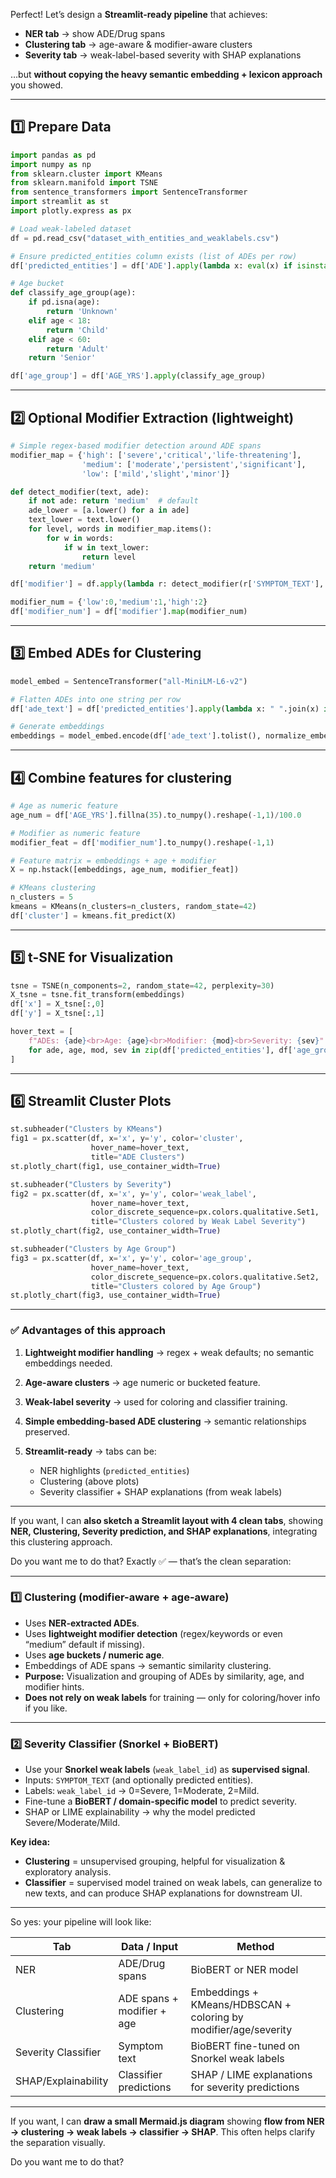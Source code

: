 Perfect! Let’s design a **Streamlit-ready pipeline** that achieves:

* **NER tab** → show ADE/Drug spans
* **Clustering tab** → age-aware & modifier-aware clusters
* **Severity tab** → weak-label-based severity with SHAP explanations

…but **without copying the heavy semantic embedding + lexicon approach** you showed.

---

## **1️⃣ Prepare Data**

```python
import pandas as pd
import numpy as np
from sklearn.cluster import KMeans
from sklearn.manifold import TSNE
from sentence_transformers import SentenceTransformer
import streamlit as st
import plotly.express as px

# Load weak-labeled dataset
df = pd.read_csv("dataset_with_entities_and_weaklabels.csv")

# Ensure predicted_entities column exists (list of ADEs per row)
df['predicted_entities'] = df['ADE'].apply(lambda x: eval(x) if isinstance(x,str) else [])

# Age bucket
def classify_age_group(age):
    if pd.isna(age):
        return 'Unknown'
    elif age < 18:
        return 'Child'
    elif age < 60:
        return 'Adult'
    return 'Senior'

df['age_group'] = df['AGE_YRS'].apply(classify_age_group)
```

---

## **2️⃣ Optional Modifier Extraction (lightweight)**

```python
# Simple regex-based modifier detection around ADE spans
modifier_map = {'high': ['severe','critical','life-threatening'],
                'medium': ['moderate','persistent','significant'],
                'low': ['mild','slight','minor']}

def detect_modifier(text, ade):
    if not ade: return 'medium'  # default
    ade_lower = [a.lower() for a in ade]
    text_lower = text.lower()
    for level, words in modifier_map.items():
        for w in words:
            if w in text_lower:
                return level
    return 'medium'

df['modifier'] = df.apply(lambda r: detect_modifier(r['SYMPTOM_TEXT'], r['predicted_entities']), axis=1)

modifier_num = {'low':0,'medium':1,'high':2}
df['modifier_num'] = df['modifier'].map(modifier_num)
```

---

## **3️⃣ Embed ADEs for Clustering**

```python
model_embed = SentenceTransformer("all-MiniLM-L6-v2")

# Flatten ADEs into one string per row
df['ade_text'] = df['predicted_entities'].apply(lambda x: " ".join(x) if x else "")

# Generate embeddings
embeddings = model_embed.encode(df['ade_text'].tolist(), normalize_embeddings=True)
```

---

## **4️⃣ Combine features for clustering**

```python
# Age as numeric feature
age_num = df['AGE_YRS'].fillna(35).to_numpy().reshape(-1,1)/100.0

# Modifier as numeric feature
modifier_feat = df['modifier_num'].to_numpy().reshape(-1,1)

# Feature matrix = embeddings + age + modifier
X = np.hstack([embeddings, age_num, modifier_feat])

# KMeans clustering
n_clusters = 5
kmeans = KMeans(n_clusters=n_clusters, random_state=42)
df['cluster'] = kmeans.fit_predict(X)
```

---

## **5️⃣ t-SNE for Visualization**

```python
tsne = TSNE(n_components=2, random_state=42, perplexity=30)
X_tsne = tsne.fit_transform(embeddings)
df['x'] = X_tsne[:,0]
df['y'] = X_tsne[:,1]

hover_text = [
    f"ADEs: {ade}<br>Age: {age}<br>Modifier: {mod}<br>Severity: {sev}"
    for ade, age, mod, sev in zip(df['predicted_entities'], df['age_group'], df['modifier'], df['weak_label'])
]
```

---

## **6️⃣ Streamlit Cluster Plots**

```python
st.subheader("Clusters by KMeans")
fig1 = px.scatter(df, x='x', y='y', color='cluster',
                  hover_name=hover_text,
                  title="ADE Clusters")
st.plotly_chart(fig1, use_container_width=True)

st.subheader("Clusters by Severity")
fig2 = px.scatter(df, x='x', y='y', color='weak_label',
                  hover_name=hover_text,
                  color_discrete_sequence=px.colors.qualitative.Set1,
                  title="Clusters colored by Weak Label Severity")
st.plotly_chart(fig2, use_container_width=True)

st.subheader("Clusters by Age Group")
fig3 = px.scatter(df, x='x', y='y', color='age_group',
                  hover_name=hover_text,
                  color_discrete_sequence=px.colors.qualitative.Set2,
                  title="Clusters colored by Age Group")
st.plotly_chart(fig3, use_container_width=True)
```

---

### ✅ **Advantages of this approach**

1. **Lightweight modifier handling** → regex + weak defaults; no semantic embeddings needed.
2. **Age-aware clusters** → age numeric or bucketed feature.
3. **Weak-label severity** → used for coloring and classifier training.
4. **Simple embedding-based ADE clustering** → semantic relationships preserved.
5. **Streamlit-ready** → tabs can be:

   * NER highlights (`predicted_entities`)
   * Clustering (above plots)
   * Severity classifier + SHAP explanations (from weak labels)

---

If you want, I can **also sketch a Streamlit layout with 4 clean tabs**, showing **NER, Clustering, Severity prediction, and SHAP explanations**, integrating this clustering approach.

Do you want me to do that?
Exactly ✅ — that’s the clean separation:

---

### **1️⃣ Clustering (modifier-aware + age-aware)**

* Uses **NER-extracted ADEs**.
* Uses **lightweight modifier detection** (regex/keywords or even “medium” default if missing).
* Uses **age buckets / numeric age**.
* Embeddings of ADE spans → semantic similarity clustering.
* **Purpose:** Visualization and grouping of ADEs by similarity, age, and modifier hints.
* **Does not rely on weak labels** for training — only for coloring/hover info if you like.

---

### **2️⃣ Severity Classifier (Snorkel + BioBERT)**

* Use your **Snorkel weak labels** (`weak_label_id`) as **supervised signal**.
* Inputs: `SYMPTOM_TEXT` (and optionally predicted entities).
* Labels: `weak_label_id` → 0=Severe, 1=Moderate, 2=Mild.
* Fine-tune a **BioBERT / domain-specific model** to predict severity.
* SHAP or LIME explainability → why the model predicted Severe/Moderate/Mild.

**Key idea:**

* **Clustering** = unsupervised grouping, helpful for visualization & exploratory analysis.
* **Classifier** = supervised model trained on weak labels, can generalize to new texts, and can produce SHAP explanations for downstream UI.

---

So yes: your pipeline will look like:

| Tab                 | Data / Input               | Method                                                          |
| ------------------- | -------------------------- | --------------------------------------------------------------- |
| NER                 | ADE/Drug spans             | BioBERT or NER model                                            |
| Clustering          | ADE spans + modifier + age | Embeddings + KMeans/HDBSCAN + coloring by modifier/age/severity |
| Severity Classifier | Symptom text               | BioBERT fine-tuned on Snorkel weak labels                       |
| SHAP/Explainability | Classifier predictions     | SHAP / LIME explanations for severity predictions               |

---

If you want, I can **draw a small Mermaid.js diagram** showing **flow from NER → clustering → weak labels → classifier → SHAP**. This often helps clarify the separation visually.

Do you want me to do that?
